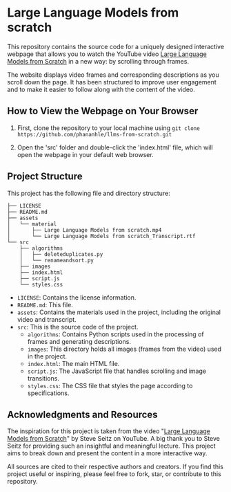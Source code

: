 # Large Language Models from scratch

This repository contains the source code for a uniquely designed interactive webpage that allows you to watch the YouTube video [Large Language Models from Scratch](https://www.youtube.com/watch?v=lnA9DMvHtfI) in a new way: by scrolling through frames.

The website displays video frames and corresponding descriptions as you scroll down the page. It has been structured to improve user engagement and to make it easier to follow along with the content of the video.

## How to View the Webpage on Your Browser

1. First, clone the repository to your local machine using `git clone https://github.com/phananhle/llms-from-scratch.git`

2. Open the 'src' folder and double-click the 'index.html' file, which will open the webpage in your default web browser.

## Project Structure

This project has the following file and directory structure:

```
├── LICENSE
├── README.md
├── assets
│   └── material
│       ├── Large Language Models from scratch.mp4
│       └── Large Language Models from scratch_Transcript.rtf
└── src
    ├── algorithms
    │   ├── deleteduplicates.py
    │   └── renameandsort.py
    ├── images
    ├── index.html
    ├── script.js
    └── styles.css
```

- `LICENSE`: Contains the license information.
- `README.md`: This file.
- `assets`: Contains the materials used in the project, including the original video and transcript.
- `src`: This is the source code of the project.
  - `algorithms`: Contains Python scripts used in the processing of frames and generating descriptions.
  - `images`: This directory holds all images (frames from the video) used in the project.
  - `index.html`: The main HTML file.
  - `script.js`: The JavaScript file that handles scrolling and image transitions.
  - `styles.css`: The CSS file that styles the page according to specifications.

## Acknowledgments and Resources

The inspiration for this project is taken from the video "[Large Language Models from Scratch](https://www.youtube.com/watch?v=lnA9DMvHtfI)" by Steve Seitz on YouTube. A big thank you to Steve Seitz for providing such an insightful and meaningful lecture. This project aims to break down and present the content in a more interactive way.

All sources are cited to their respective authors and creators. If you find this project useful or inspiring, please feel free to fork, star, or contribute to this repository.